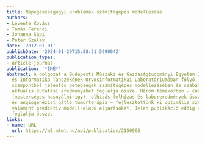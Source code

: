 ```yaml
---
title: Népegészségügyi problémák számítógépes modellezése
authors:
- Levente Kovács
- Tamás Ferenci
- Johanna Sápi
- Péter Szalay
date: '2012-01-01'
publishDate: '2024-01-29T15:58:21.599004Z'
publication_types:
- article-journal
publication: '*IME*'
abstract: A dolgozat a Budapesti Műszaki és Gazdaságtudományi Egyetem Irányítástechnika
  és Informatika Tanszékének Orvosinformatikai Laboratóriumában folyó, népegészségügyi
  szempontból jelentős betegségek számítógépes modellezésében és szabályozásában elért
  aktuális kutatási eredményeket foglalja össze. Három témakörben – cukorbetegség
  (mesterséges hasnyálmirigy), elhízás (elhízás és laboreredmények összefüggései)
  és angiogenézist gátló tumorterápia – fejlesztettünk ki optimális szabályozási algoritmusokat,
  valamint prediktív modell-alapú eljárásokat. Jelen publikáció eddig elért eredményeinket
  foglalja össze.
links:
- name: URL
  url: https://m2.mtmt.hu/api/publication/2150960
---
```

